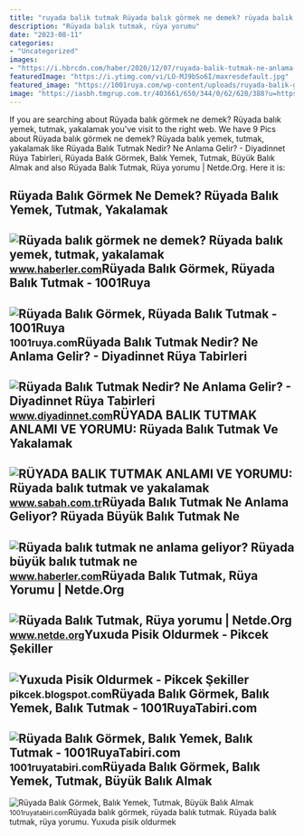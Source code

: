 ```yaml
---
title: "ruyada balik tutmak Rüyada balık görmek ne demek? rüyada balık yemek, tutmak, yakalamak"
description: "Rüyada balık tutmak, rüya yorumu"
date: "2023-08-11"
categories:
- "Uncategorized"
images:
- "https://i.hbrcdn.com/haber/2020/12/07/ruyada-balik-tutmak-ne-anlama-geliyor-ruyada-13784626_2215_amp.jpg"
featuredImage: "https://i.ytimg.com/vi/LO-MJ9bSo6I/maxresdefault.jpg"
featured_image: "https://1001ruya.com/wp-content/uploads/ruyada-balik-gormek-balik-tutmak-ne-demek-diyanet-islami-1024x576.jpg"
image: "https://iasbh.tmgrup.com.tr/403661/650/344/0/62/620/388?u=https://isbh.tmgrup.com.tr/sbh/2020/03/31/ruyada-balik-tutmak-ne-anlama-gelir-ruyada-elle-oltayla-balik-tutmak-neye-isarettir-1585656707799.jpg"
---
```


If you are searching about Rüyada balık görmek ne demek? Rüyada balık yemek, tutmak, yakalamak you've visit to the right web. We have 9 Pics about Rüyada balık görmek ne demek? Rüyada balık yemek, tutmak, yakalamak like Rüyada Balık Tutmak Nedir? Ne Anlama Gelir? - Diyadinnet Rüya Tabirleri, Rüyada Balık Görmek, Balık Yemek, Tutmak, Büyük Balık Almak and also Rüyada Balık Tutmak, Rüya yorumu | Netde.Org. Here it is:

Rüyada Balık Görmek Ne Demek? Rüyada Balık Yemek, Tutmak, Yakalamak
-------------------------------------------------------------------

 ![Rüyada balık görmek ne demek? Rüyada balık yemek, tutmak, yakalamak](https://i.hbrcdn.com/haber/2021/09/17/ruyada-balik-gormek-ne-demek-ruyada-balik-yemek-14401304_9384_amp.jpg) <small>www.haberler.com</small>Rüyada Balık Görmek, Rüyada Balık Tutmak - 1001Ruya
---------------------------------------------------

 ![Rüyada Balık Görmek, Rüyada Balık Tutmak - 1001Ruya](https://1001ruya.com/wp-content/uploads/ruyada-balik-gormek-balik-tutmak-ne-demek-diyanet-islami-1024x576.jpg) <small>1001ruya.com</small>Rüyada Balık Tutmak Nedir? Ne Anlama Gelir? - Diyadinnet Rüya Tabirleri
-----------------------------------------------------------------------

 ![Rüyada Balık Tutmak Nedir? Ne Anlama Gelir? - Diyadinnet Rüya Tabirleri](https://www.diyadinnet.com/d/ruya/ruyada-balik-tutmak-nedir-ne-anlama-gelir-1811.jpg) <small>www.diyadinnet.com</small>RÜYADA BALIK TUTMAK ANLAMI VE YORUMU: Rüyada Balık Tutmak Ve Yakalamak
----------------------------------------------------------------------

 ![RÜYADA BALIK TUTMAK ANLAMI VE YORUMU: Rüyada balık tutmak ve yakalamak](https://iasbh.tmgrup.com.tr/403661/650/344/0/62/620/388?u=https://isbh.tmgrup.com.tr/sbh/2020/03/31/ruyada-balik-tutmak-ne-anlama-gelir-ruyada-elle-oltayla-balik-tutmak-neye-isarettir-1585656707799.jpg) <small>www.sabah.com.tr</small>Rüyada Balık Tutmak Ne Anlama Geliyor? Rüyada Büyük Balık Tutmak Ne
-------------------------------------------------------------------

 ![Rüyada balık tutmak ne anlama geliyor? Rüyada büyük balık tutmak ne](https://i.hbrcdn.com/haber/2020/12/07/ruyada-balik-tutmak-ne-anlama-geliyor-ruyada-13784626_2215_amp.jpg) <small>www.haberler.com</small>Rüyada Balık Tutmak, Rüya Yorumu | Netde.Org
--------------------------------------------

 ![Rüyada Balık Tutmak, Rüya yorumu | Netde.Org](https://www.netde.org/wp-content/uploads/2022/12/Ruyada-Balik-Tutmak.jpg) <small>www.netde.org</small>Yuxuda Pisik Oldurmek - Pikcek Şekiller
---------------------------------------

 ![Yuxuda Pisik Oldurmek - Pikcek Şekiller](https://i.ytimg.com/vi/LO-MJ9bSo6I/maxresdefault.jpg) <small>pikcek.blogspot.com</small>Rüyada Balık Görmek, Balık Yemek, Balık Tutmak - 1001RuyaTabiri.com
-------------------------------------------------------------------

 ![Rüyada Balık Görmek, Balık Yemek, Balık Tutmak - 1001RuyaTabiri.com](https://1001ruyatabiri.com/wp-content/uploads/2018/03/Ruyada-Balik-Gormek-Ruyada-Balik-Yemek-Balik-Tutmak-Yakalamak-Ne-Demek-768x432.jpg) <small>1001ruyatabiri.com</small>Rüyada Balık Görmek, Balık Yemek, Tutmak, Büyük Balık Almak
-----------------------------------------------------------

 ![Rüyada Balık Görmek, Balık Yemek, Tutmak, Büyük Balık Almak](https://1001ruyatabiri.com/wp-content/uploads/2019/12/ruyada-balik-gormek-yemek-ruyada-balik-pisirmek-balik-tutmak-ne-demek-diyanet-1001ruyatabiri.jpg?v=1576778756) <small>1001ruyatabiri.com</small>Rüyada balık görmek, rüyada balık tutmak. Rüyada balık tutmak, rüya yorumu. Yuxuda pisik oldurmek
